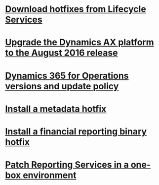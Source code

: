# [Download hotfixes from Lifecycle Services](download-hotfix-lcs.md)
# [Upgrade the Dynamics AX platform to the August 2016 release](update-platform-each-release.md)
# [Dynamics 365 for Operations versions and update policy](versions-update-policy.md)
# [Install a metadata hotfix](install-metadata-hotfix-package.md)
# [Install a financial reporting binary hotfix](install-financial-reporting-binary-hotfix.md)
# [Patch Reporting Services in a one-box environment](patch-reporting-service-environment.md)



